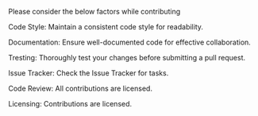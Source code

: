 Please consider the below factors while contributing

Code Style:
Maintain a consistent code style for readability.

Documentation:
Ensure well-documented code for effective collaboration.

Tresting:
Thoroughly test your changes before submitting a pull request.

Issue Tracker:
Check the Issue Tracker for tasks.

Code Review:
All contributions are licensed.

Licensing:
Contributions are licensed.

